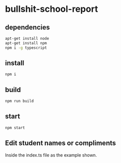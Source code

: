 # bullshit-school-report

## dependencies

```sh
apt-get install node
apt-get install npm
npm i -g typescript
```

## install

```sh
npm i
```

## build

```sh
npm run build
```

## start

```sh
npm start
```

## Edit student names or compliments

Inside the index.ts file as the example shown.
